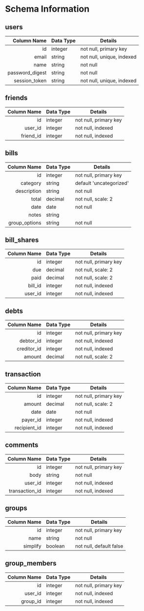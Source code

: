 # Schema Information

## users
| Column Name     | Data Type | Details                   |
|----------------:|-----------|---------------------------|
| id              | integer   | not null, primary key     |
| email           | string    | not null, unique, indexed |
| name            | string    | not null                  |
| password_digest | string    | not null                  |
| session_token   | string    | not null, unique, indexed |

## friends
| Column Name | Data Type | Details               |
|------------:|-----------|-----------------------|
| id          | integer   | not null, primary key |
| user_id     | integer   | not null, indexed     |
| friend_id   | integer   | not null, indexed     |

## bills
| Column Name   | Data Type | Details                |
|--------------:|-----------|------------------------|
| id            | integer   | not null, primary key  |
| category      | string    | default 'uncategorized'|
| description   | string    | not null               |
| total         | decimal   | not null, scale: 2     |
| date          | date      | not null               |
| notes         | string    |                        |
| group_options | string    | not null               |

## bill_shares
| Column Name | Data Type | Details                 |
|------------:|-----------|-------------------------|
| id          | integer   | not null, primary key   |
| due         | decimal   | not null, scale: 2      |
| paid        | decimal   | not null, scale: 2      |
| bill_id     | integer   | not null, indexed       |
| user_id     | integer   | not null, indexed       |

## debts
| Column Name | Data Type | Details                 |
|------------:|-----------|-------------------------|
| id          | integer   | not null, primary key   |
| debtor_id   | integer   | not null, indexed       |
| creditor_id | integer   | not null, indexed       |
| amount      | decimal   | not null, scale: 2      |

## transaction
| Column Name | Data Type | Details                 |
|------------:|-----------|-------------------------|
| id          | integer   | not null, primary key   |
| amount      | decimal   | not null, scale: 2      |
| date        | date      | not null                |
| payer_id    | integer   | not null, indexed       |
| recipient_id| integer   | not null, indexed       |

## comments
| Column Name    | Data Type | Details               |
|---------------:|-----------|-----------------------|
| id             | integer   | not null, primary key |
| body           | string    | not null              |
| user_id        | integer   | not null, indexed     |
| transaction_id | integer   | not null, indexed     |

## groups
| Column Name | Data Type | Details                 |
|------------:|-----------|-------------------------|
| id          | integer   | not null, primary key   |
| name        | string    | not null                |
| simplify    | boolean   | not null, default false |

## group_members
| Column Name | Data Type | Details               |
|------------:|-----------|-----------------------|
| id          | integer   | not null, primary key |
| user_id     | integer   | not null, indexed     |
| group_id    | integer   | not null, indexed     |
